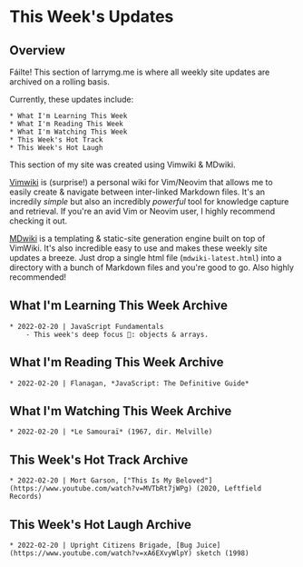 # This Week's Updates

## Overview

Fáilte!  This section of larrymg.me is where all weekly site updates are archived on a rolling basis.

Currently, these updates include: 

    * What I'm Learning This Week
    * What I'm Reading This Week
    * What I'm Watching This Week
    * This Week's Hot Track
    * This Week's Hot Laugh
    
This section of my site was created using Vimwiki & MDwiki.  

[Vimwiki](https://github.com/vimwiki/vimwiki) is (surprise!) a personal wiki for Vim/Neovim that allows me to easily create & navigate between inter-linked Markdown files.  It's an incredily *simple* but also an incredibly *powerful* tool for knowledge capture and retrieval.  If you're an avid Vim or Neovim user, I highly recommend checking it out.

[MDwiki](https://dynalon.github.io/mdwiki/#!download.md) is a templating & static-site generation engine built on top of VimWiki.  It's also incredible easy to use and makes these weekly site updates a breeze.  Just drop a single html file (`mdwiki-latest.html`) into a directory with a bunch of Markdown files and you're good to go.  Also highly recommended!


## What I'm Learning This Week Archive

    * 2022-02-20 | JavaScript Fundamentals
        - This week's deep focus 👀: objects & arrays.

## What I'm Reading This Week Archive

    * 2022-02-20 | Flanagan, *JavaScript: The Definitive Guide*

## What I'm Watching This Week Archive

    * 2022-02-20 | *Le Samouraï* (1967, dir. Melville) 

## This Week's Hot Track Archive

    * 2022-02-20 | Mort Garson, ["This Is My Beloved"](https://www.youtube.com/watch?v=MVTbRt7jWPg) (2020, Leftfield Records)

## This Week's Hot Laugh Archive

    * 2022-02-20 | Upright Citizens Brigade, [Bug Juice](https://www.youtube.com/watch?v=xA6EXvyWlpY) sketch (1998)



